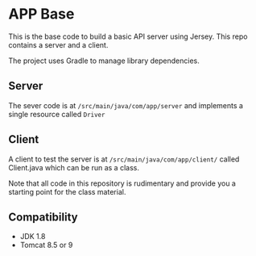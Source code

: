 # APP Base

This is the base code to build a basic API server using Jersey. This repo 
contains a server and a client. 

The project uses Gradle to manage library dependencies. 

## Server

The sever code is at `/src/main/java/com/app/server` and implements a single resource called `Driver`

## Client

A client to test the server is at `/src/main/java/com/app/client/` called Client.java which can
be run as a class. 

Note that all code in this repository is rudimentary and provide you a starting point for 
the class material.

## Compatibility

* JDK 1.8
* Tomcat 8.5 or 9


